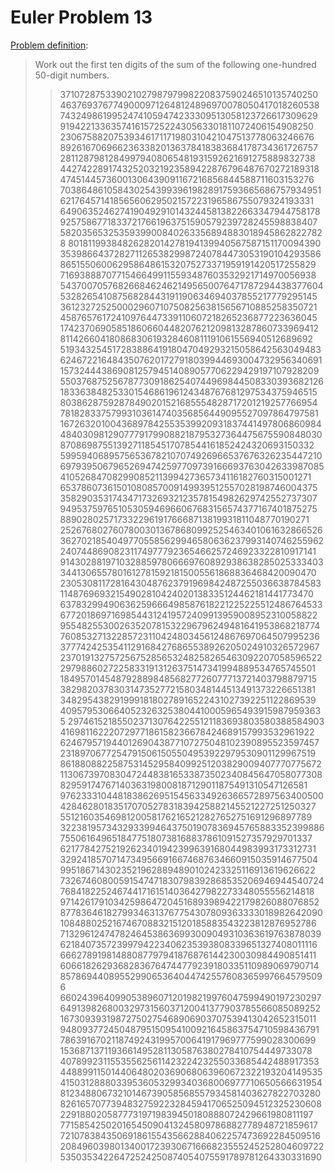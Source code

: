 # Euler Problem 13

[Problem definition](http://projecteuler.net/problem=13):

> Work out the first ten digits of the sum of the following one-hundred 50-digit numbers.
> 
> > 37107287533902102798797998220837590246510135740250
> > 46376937677490009712648124896970078050417018260538
> > 74324986199524741059474233309513058123726617309629
> > 91942213363574161572522430563301811072406154908250
> > 23067588207539346171171980310421047513778063246676
> > 89261670696623633820136378418383684178734361726757
> > 28112879812849979408065481931592621691275889832738
> > 44274228917432520321923589422876796487670272189318
> > 47451445736001306439091167216856844588711603153276
> > 70386486105843025439939619828917593665686757934951
> > 62176457141856560629502157223196586755079324193331
> > 64906352462741904929101432445813822663347944758178
> > 92575867718337217661963751590579239728245598838407
> > 58203565325359399008402633568948830189458628227828
> > 80181199384826282014278194139940567587151170094390
> > 35398664372827112653829987240784473053190104293586
> > 86515506006295864861532075273371959191420517255829
> > 71693888707715466499115593487603532921714970056938
> > 54370070576826684624621495650076471787294438377604
> > 53282654108756828443191190634694037855217779295145
> > 36123272525000296071075082563815656710885258350721
> > 45876576172410976447339110607218265236877223636045
> > 17423706905851860660448207621209813287860733969412
> > 81142660418086830619328460811191061556940512689692
> > 51934325451728388641918047049293215058642563049483
> > 62467221648435076201727918039944693004732956340691
> > 15732444386908125794514089057706229429197107928209
> > 55037687525678773091862540744969844508330393682126
> > 18336384825330154686196124348767681297534375946515
> > 80386287592878490201521685554828717201219257766954
> > 78182833757993103614740356856449095527097864797581
> > 16726320100436897842553539920931837441497806860984
> > 48403098129077791799088218795327364475675590848030
> > 87086987551392711854517078544161852424320693150332
> > 59959406895756536782107074926966537676326235447210
> > 69793950679652694742597709739166693763042633987085
> > 41052684708299085211399427365734116182760315001271
> > 65378607361501080857009149939512557028198746004375
> > 35829035317434717326932123578154982629742552737307
> > 94953759765105305946966067683156574377167401875275
> > 88902802571733229619176668713819931811048770190271
> > 25267680276078003013678680992525463401061632866526
> > 36270218540497705585629946580636237993140746255962
> > 24074486908231174977792365466257246923322810917141
> > 91430288197103288597806669760892938638285025333403
> > 34413065578016127815921815005561868836468420090470
> > 23053081172816430487623791969842487255036638784583
> > 11487696932154902810424020138335124462181441773470
> > 63783299490636259666498587618221225225512486764533
> > 67720186971698544312419572409913959008952310058822
> > 95548255300263520781532296796249481641953868218774
> > 76085327132285723110424803456124867697064507995236
> > 37774242535411291684276865538926205024910326572967
> > 23701913275725675285653248258265463092207058596522
> > 29798860272258331913126375147341994889534765745501
> > 18495701454879288984856827726077713721403798879715
> > 38298203783031473527721580348144513491373226651381
> > 34829543829199918180278916522431027392251122869539
> > 40957953066405232632538044100059654939159879593635
> > 29746152185502371307642255121183693803580388584903
> > 41698116222072977186158236678424689157993532961922
> > 62467957194401269043877107275048102390895523597457
> > 23189706772547915061505504953922979530901129967519
> > 86188088225875314529584099251203829009407770775672
> > 11306739708304724483816533873502340845647058077308
> > 82959174767140363198008187129011875491310547126581
> > 97623331044818386269515456334926366572897563400500
> > 42846280183517070527831839425882145521227251250327
> > 55121603546981200581762165212827652751691296897789
> > 32238195734329339946437501907836945765883352399886
> > 75506164965184775180738168837861091527357929701337
> > 62177842752192623401942399639168044983993173312731
> > 32924185707147349566916674687634660915035914677504
> > 99518671430235219628894890102423325116913619626622
> > 73267460800591547471830798392868535206946944540724
> > 76841822524674417161514036427982273348055556214818
> > 97142617910342598647204516893989422179826088076852
> > 87783646182799346313767754307809363333018982642090
> > 10848802521674670883215120185883543223812876952786
> > 71329612474782464538636993009049310363619763878039
> > 62184073572399794223406235393808339651327408011116
> > 66627891981488087797941876876144230030984490851411
> > 60661826293682836764744779239180335110989069790714
> > 85786944089552990653640447425576083659976645795096
> > 66024396409905389607120198219976047599490197230297
> > 64913982680032973156037120041377903785566085089252
> > 16730939319872750275468906903707539413042652315011
> > 94809377245048795150954100921645863754710598436791
> > 78639167021187492431995700641917969777599028300699
> > 15368713711936614952811305876380278410754449733078
> > 40789923115535562561142322423255033685442488917353
> > 44889911501440648020369068063960672322193204149535
> > 41503128880339536053299340368006977710650566631954
> > 81234880673210146739058568557934581403627822703280
> > 82616570773948327592232845941706525094512325230608
> > 22918802058777319719839450180888072429661980811197
> > 77158542502016545090413245809786882778948721859617
> > 72107838435069186155435662884062257473692284509516
> > 20849603980134001723930671666823555245252804609722
> > 53503534226472524250874054075591789781264330331690
